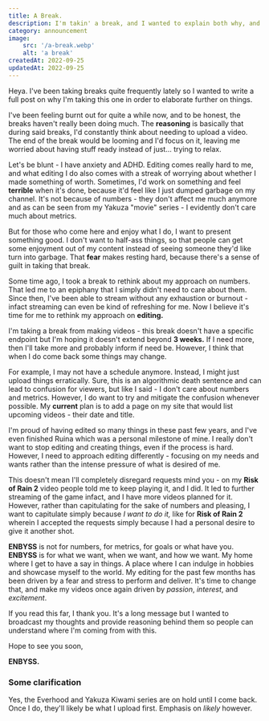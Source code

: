 ```yaml
---
title: A Break.
description: I'm takin' a break, and I wanted to explain both why, and what to expect.
category: announcement
image:
    src: '/a-break.webp'
    alt: 'a break'
createdAt: 2022-09-25
updatedAt: 2022-09-25
---
```


Heya. I've been taking breaks quite frequently lately so I wanted to write a full post on why I'm taking this one in order to elaborate further on things.

I've been feeling burnt out for quite a while now, and to be honest, the breaks haven't really been doing much. The **reasoning** is basically that during said breaks, I'd constantly think about needing to upload a video. The end of the break would be looming and I'd focus on it, leaving me worried about having stuff ready instead of just... trying to relax.

Let's be blunt - I have anxiety and ADHD. Editing comes really hard to me, and what editing I do also comes with a streak of worrying about whether I made something of worth. Sometimes, I'd work on something and feel **terrible** when it's done, because it'd feel like I just dumped garbage on my channel. It's not because of numbers - they don't affect me much anymore and as can be seen from my Yakuza "movie" series - I evidently don't care much about metrics.

But for those who come here and enjoy what I do, I want to present something good. I don't want to half-ass things, so that people can get some enjoyment out of my content instead of seeing someone they'd like turn into garbage. That **fear** makes resting hard, because there's a sense of guilt in taking that break. 

Some time ago, I took a break to rethink about my approach on numbers. That led me to an epiphany that I simply didn't need to care about them. Since then, I've been able to stream without any exhaustion or burnout - infact streaming can even be kind of refreshing for me. Now I believe it's time for me to rethink my approach on **editing.**

I'm taking a break from making videos - this break doesn't have a specific endpoint but I'm hoping it doesn't extend beyond **3 weeks.** If I need more, then I'll take more and probably inform if need be. However, I think that when I do come back some things may change.

For example, I may not have a schedule anymore. Instead, I might just upload things erratically. Sure, this is an algorithmic death sentence and can lead to confusion for viewers, but like I said - I don't care about numbers and metrics. However, I do want to try and mitigate the confusion whenever possible. My **current** plan is to add a page on my site that would list upcoming videos - their date and title.

I'm proud of having edited so many things in these past few years, and I've even finished Ruina which was a personal milestone of mine. I really don't want to stop editing and creating things, even if the process is hard. However, I need to approach editing differently - focusing on my needs and wants rather than the intense pressure of what is desired of me.

This doesn't mean I'll completely disregard requests mind you - on my **Risk of Rain 2** video people told me to keep playing it, and I did. It led to further streaming of the game infact, and I have more videos planned for it. However, rather than capitulating for the sake of numbers and pleasing, I want to capitulate simply because _I want to do it,_ like for **Risk of Rain 2** wherein I accepted the requests simply because I had a personal desire to give it another shot.

**ENBYSS** is not for numbers, for metrics, for goals or what have you. **ENBYSS** is for what we want, when we want, and how we want. My home where I get to have a say in things. A place where I can indulge in hobbies and showcase myself to the world. My editing for the past few months has been driven by a fear and stress to perform and deliver. It's time to change that, and make my videos once again driven by _passion_, _interest_, and _excitement_.

If you read this far, I thank you. It's a long message but I wanted to broadcast my thoughts and provide reasoning behind them so people can understand where I'm coming from with this.

Hope to see you soon,

**ENBYSS.**

### Some clarification

Yes, the Everhood and Yakuza Kiwami series are on hold until I come back. Once I do, they'll likely be what I upload first. Emphasis on _likely_ however.
